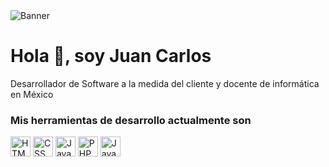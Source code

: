<image src="https://github.com/demojc/demojc/blob/main/banner.png" alt="Banner">
  
# Hola 👋, soy Juan Carlos #

Desarrollador de Software a la medida del cliente y docente de informática en México
  
### Mis herramientas de desarrollo actualmente son ###
  
<image src="https://github.com/demojc/demojc/blob/main/html.png" alt="HTML" width="32"> <image src="https://github.com/demojc/demojc/blob/main/css.png" alt="CSS"  width="32"> <image src="https://github.com/demojc/demojc/blob/main/js.png" alt="JavaScript" width="32"> <image src="https://github.com/demojc/demojc/blob/main/php.png" alt="PHP" width="32"> <image src="https://github.com/demojc/demojc/blob/main/java.png" alt="Java" width="32">

<!--
### Hi there 
**demojc/demojc** is a ✨ _special_ ✨ repository because its `README.md` (this file) appears on your GitHub profile.

Here are some ideas to get you started:

- 🔭 I’m currently working on ...
- 🌱 I’m currently learning ...
- 👯 I’m looking to collaborate on ...
- 🤔 I’m looking for help with ...
- 💬 Ask me about ...
- 📫 How to reach me: ...
- 😄 Pronouns: ...
- ⚡ Fun fact: ...
-->

